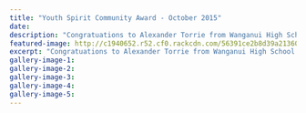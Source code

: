 ```yaml
---
title: "Youth Spirit Community Award - October 2015"
date: 
description: "Congratuations to Alexander Torrie from Wanganui High School for being a Finalist for the Youth Spirit Community Award held at the Wanganui War Memorial Centre on Monday 12 October."
featured-image: http://c1940652.r52.cf0.rackcdn.com/56391ce2b8d39a213600050f/11179.jpg
excerpt: "Congratuations to Alexander Torrie from Wanganui High School for being a Finalist for the Youth Spirit Community Award held at the Wanganui War Memorial Centre on Monday 12 October."
gallery-image-1: 
gallery-image-2: 
gallery-image-3: 
gallery-image-4: 
gallery-image-5: 
---
```

